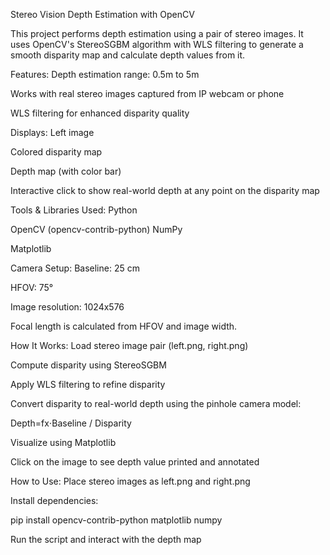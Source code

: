 Stereo Vision Depth Estimation with OpenCV

This project performs depth estimation using a pair of stereo images.
It uses OpenCV's StereoSGBM algorithm with WLS filtering to generate a smooth disparity map and calculate depth values from it.

Features:
Depth estimation range: 0.5m to 5m

Works with real stereo images captured from IP webcam or phone

WLS filtering for enhanced disparity quality

Displays:
Left image

Colored disparity map

Depth map (with color bar)

Interactive click to show real-world depth at any point on the disparity map

Tools & Libraries Used:
Python

OpenCV (opencv-contrib-python)
NumPy

Matplotlib

Camera Setup:
Baseline: 25 cm

HFOV: 75°

Image resolution: 1024x576

Focal length is calculated from HFOV and image width.

How It Works:
Load stereo image pair (left.png, right.png)

Compute disparity using StereoSGBM

Apply WLS filtering to refine disparity

Convert disparity to real-world depth using the pinhole camera model:

Depth=fx⋅Baseline / Disparity
    
Visualize using Matplotlib

Click on the image to see depth value printed and annotated

How to Use:
Place stereo images as left.png and right.png

Install dependencies:

pip install opencv-contrib-python matplotlib numpy

Run the script and interact with the depth map
